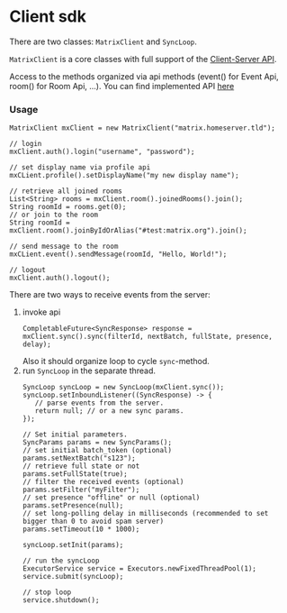 # Client sdk

There are two classes: `MatrixClient` and `SyncLoop`.

`MatrixClient` is a core classes with full support of the [Client-Server API](https://matrix.org/docs/spec/client_server/r0.4.0.html).

Access to the methods organized via api methods (event() for Event Api, room() for Room Api, ...).
You can find implemented API [here](https://github.com/ma1uta/jeon/tree/master/client-api/src/main/java/io/github/ma1uta/matrix/client/api)

### Usage

```$java
MatrixClient mxClient = new MatrixClient("matrix.homeserver.tld");

// login
mxClient.auth().login("username", "password");

// set display name via profile api
mxCLient.profile().setDisplayName("my new display name");

// retrieve all joined rooms
List<String> rooms = mxClient.room().joinedRooms().join();
String roomId = rooms.get(0);
// or join to the room
String roomId = mxClient.room().joinByIdOrAlias("#test:matrix.org").join();

// send message to the room
mxCLient.event().sendMessage(roomId, "Hello, World!");

// logout
mxClient.auth().logout();
```

There are two ways to receive events from the server:
1. invoke api
    ```$java
    CompletableFuture<SyncResponse> response = mxClient.sync().sync(filterId, nextBatch, fullState, presence, delay);
    ```
    Also it should organize loop to cycle `sync`-method.
2. run `SyncLoop` in the separate thread.
    ```$java
    SyncLoop syncLoop = new SyncLoop(mxClient.sync());
    syncLoop.setInboundListener((SyncResponse) -> {
       // parse events from the server.
       return null; // or a new sync params.
    });
    
    // Set initial parameters.
    SyncParams params = new SyncParams();
    // set initial batch_token (optional)
    params.setNextBatch("s123");
    // retrieve full state or not
    params.setFullState(true);
    // filter the received events (optional)
    params.setFilter("myFilter");
    // set presence "offline" or null (optional)
    params.setPresence(null);
    // set long-polling delay in milliseconds (recommended to set bigger than 0 to avoid spam server)
    params.setTimeout(10 * 1000);
    
    syncLoop.setInit(params);
    
    // run the syncLoop
    ExecutorService service = Executors.newFixedThreadPool(1);
    service.submit(syncLoop);
    
    // stop loop
    service.shutdown();
    
    ```
